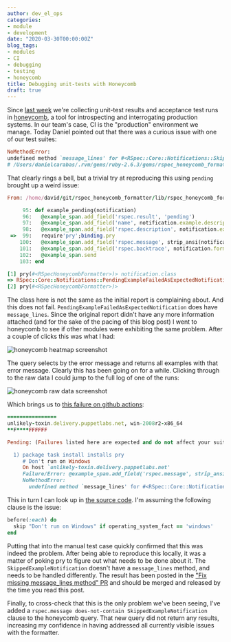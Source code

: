 ```yaml
---
author: dev_el_ops
categories:
- module
- development
date: "2020-03-30T00:00:00Z"
blog_tags:
- modules
- CI
- debugging
- testing
- honeycomb
title: Debugging unit-tests with Honeycomb
draft: true
---
```


Since [last week](/devx/blog/updates/2020-03-27-status-update.md#litmus-progress) we're collecting unit-test results and acceptance test runs in [honeycomb](https://honeycomb.io/), a tool for introspecting and interrogating production systems. In our team's case, CI is the "production" environment we manage. Today Daniel pointed out that there was a curious issue with one of our test suites:

```ruby
NoMethodError:
undefined method `message_lines' for #<RSpec::Core::Notifications::SkippedExampleNotification:0x00007f8407ac3018>
# /Users/danielcarabas/.rvm/gems/ruby-2.6.3/gems/rspec_honeycomb_formatter-0.2.0/lib/rspec_honeycomb_formatter.rb:95:in `example_pending'
```

That clearly rings a bell, but a trivial try at reproducing this using `pending` brought up a weird issue:

```ruby
From: /home/david/git/rspec_honeycomb_formatter/lib/rspec_honeycomb_formatter.rb @ line 99 RSpecHoneycombFormatter#example_pending:

     95: def example_pending(notification)
     96:   @example_span.add_field('rspec.result', 'pending')
     97:   @example_span.add_field('name', notification.example.description)
     98:   @example_span.add_field('rspec.description', notification.example.description)
 =>  99:   require'pry';binding.pry
    100:   @example_span.add_field('rspec.message', strip_ansi(notification.message_lines.join("\n")))
    101:   @example_span.add_field('rspec.backtrace', notification.formatted_backtrace.join("\n"))
    102:   @example_span.send
    103: end

[1] pry(#<RSpecHoneycombFormatter>)> notification.class
=> RSpec::Core::Notifications::PendingExampleFailedAsExpectedNotification
[2] pry(#<RSpecHoneycombFormatter>)>
```

The class here is not the same as the initial report is complaining about.
And this does not fail.
`PendingExampleFailedAsExpectedNotification` does have `message_lines`.
Since the original report didn't have any more information attached (and for the sake of the pacing of this blog post) I went to honeycomb to see if other modules were exhibiting the same problem.
After a couple of clicks this was what I had:

![honeycomb heatmap screenshot](/devx/assets/2020-03-30-debugging-with-honeycomb/honeycomb-heatmap.png)

The query selects by the error message and returns all examples with that error message.
Clearly this has been going on for a while.
Clicking through to the raw data I could jump to the full log of one of the runs:

![honeycomb raw data screenshot](/devx/assets/2020-03-30-debugging-with-honeycomb/honeycomb-raw-data.png)

Which brings us to [this failure on github actions](https://github.com/puppetlabs/puppetlabs-package/runs/544125013#step:3:445):

```ruby
================
unlikely-toxin.delivery.puppetlabs.net, win-2008r2-x86_64
**F****FFFFFF

Pending: (Failures listed here are expected and do not affect your suite's status)

  1) package task install installs pry
     # Don't run on Windows
     On host `unlikely-toxin.delivery.puppetlabs.net'
     Failure/Error: @example_span.add_field('rspec.message', strip_ansi(notification.message_lines.join("\n")))
     NoMethodError:
       undefined method `message_lines' for #<RSpec::Core::Notifications::SkippedExampleNotification:0x00007fe474773368>

```

This in turn I can look up in [the source code](https://github.com/puppetlabs/puppetlabs-package/blob/b7ff8d9a3982287f30a20111f86413b0350d20d6/spec/acceptance/init_spec.rb).
I'm assuming the following clause is the issue:
```ruby
before(:each) do
  skip "Don't run on Windows" if operating_system_fact == 'windows'
end
```

Putting that into the manual test case quickly confirmed that this was indeed the problem.
After being able to reproduce this locally, it was a matter of poking pry to figure out what needs to be done about it.
The `SkippedExampleNotification` doesn't have a `message_lines` method, and needs to be handled differently.
The result has been posted in the ["Fix missing message_lines method" PR](https://github.com/puppetlabs/rspec_honeycomb_formatter/pull/10) and should be merged and released by the time you read this post.

Finally, to cross-check that this is the only problem we've been seeing, I've added a `rspec.message does-not-contain SkippedExampleNotification` clause to the honeycomb query.
That new query did not return any results, increasing my confidence in having addressed all currently visible issues with the formatter.
